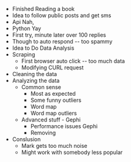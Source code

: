 - Finished Reading a book
- Idea to follow public posts and get sms
- Api Nah,
- Python Yay
- First try, minute later over 100 replies
- Though to auto respond -- too spammy
- Idea to Do Data Analysis
- Scraping
  + First browser auto click -- too much data
  + Modifying CURL request
- Cleaning the data
- Analyzing the data
  + Common sense
    * Most as expected
    * Some funny outliers
    * Word map
    * Word map outliers
  + Advanced stuff - Gephi
    + Performance issues Gephi
    + Removing 
- Conslusion
  + Mark gets too much noise
  + Might work with somebody less popular
